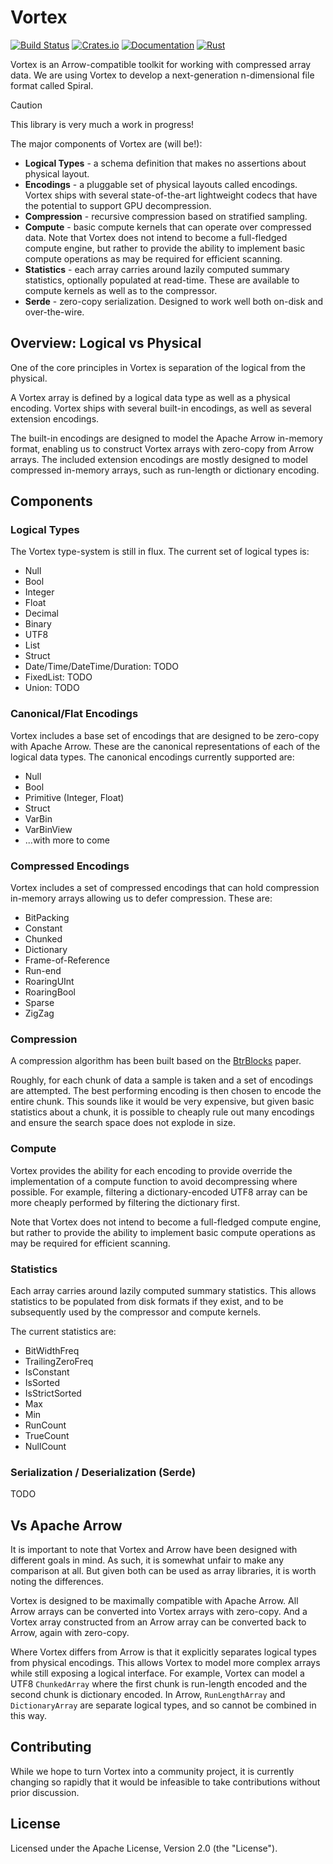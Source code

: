 # Vortex

[![Build Status](https://github.com/fulcrum-so/vortex/actions/workflows/rust.yml/badge.svg)](https://github.com/fulcrum-so/vortex/actions)
[![Crates.io](https://img.shields.io/crates/v/vortex-array.svg)](https://crates.io/crates/vortex-array)
[![Documentation](https://docs.rs/vortex-rs/badge.svg)](https://docs.rs/vortex-array)
[![Rust](https://img.shields.io/badge/rust-1.76.0%2B-blue.svg?maxAge=3600)](https://github.com/fulcrum-so/vortex)

Vortex is an Arrow-compatible toolkit for working with compressed array data. We are using Vortex to develop a
next-generation n-dimensional file format called Spiral.

> [!CAUTION]
> This library is very much a work in progress!

The major components of Vortex are (will be!):

* **Logical Types** - a schema definition that makes no assertions about physical layout.
* **Encodings** - a pluggable set of physical layouts called encodings. Vortex ships with several state-of-the-art
  lightweight codecs that have the potential to support GPU decompression.
* **Compression** - recursive compression based on stratified sampling.
* **Compute** - basic compute kernels that can operate over compressed data. Note that Vortex does not intend to become
  a full-fledged compute engine, but rather to provide the ability to implement basic compute operations as may be
  required for efficient scanning.
* **Statistics** - each array carries around lazily computed summary statistics, optionally populated at read-time.
  These are available to compute kernels as well as to the compressor.
* **Serde** - zero-copy serialization. Designed to work well both on-disk and over-the-wire.

## Overview: Logical vs Physical

One of the core principles in Vortex is separation of the logical from the physical.

A Vortex array is defined by a logical data type as well as a physical encoding. Vortex ships with several built-in
encodings, as well as several extension encodings.

The built-in encodings are designed to model the Apache Arrow in-memory format, enabling us to construct Vortex arrays
with zero-copy from Arrow arrays.
The included extension encodings are mostly designed to model compressed in-memory arrays, such as run-length or
dictionary encoding.

## Components

### Logical Types

The Vortex type-system is still in flux. The current set of logical types is:

* Null
* Bool
* Integer
* Float
* Decimal
* Binary
* UTF8
* List
* Struct
* Date/Time/DateTime/Duration: TODO
* FixedList: TODO
* Union: TODO

### Canonical/Flat Encodings

Vortex includes a base set of encodings that are designed to be zero-copy with Apache Arrow. These are the canonical
representations of each of the logical data types. The canonical encodings currently supported are:

* Null
* Bool
* Primitive (Integer, Float)
* Struct
* VarBin
* VarBinView
* ...with more to come

### Compressed Encodings

Vortex includes a set of compressed encodings that can hold compression in-memory arrays allowing us to defer
compression. These are:

* BitPacking
* Constant
* Chunked
* Dictionary
* Frame-of-Reference
* Run-end
* RoaringUInt
* RoaringBool
* Sparse
* ZigZag

### Compression

A compression algorithm has been built based on
the [BtrBlocks](https://www.cs.cit.tum.de/fileadmin/w00cfj/dis/papers/btrblocks.pdf) paper.

Roughly, for each chunk of data a sample is taken and a set of encodings are attempted. The best performing encoding
is then chosen to encode the entire chunk. This sounds like it would be very expensive, but given basic statistics
about a chunk, it is possible to cheaply rule out many encodings and ensure the search space does not explode in size.

### Compute

Vortex provides the ability for each encoding to provide override the implementation of a compute function to avoid
decompressing where possible. For example, filtering a dictionary-encoded UTF8 array can be more cheaply performed by
filtering the dictionary first.

Note that Vortex does not intend to become a full-fledged compute engine, but rather to provide the ability to
implement basic compute operations as may be required for efficient scanning.

### Statistics

Each array carries around lazily computed summary statistics. This allows statistics to be populated from disk formats
if they exist, and to be subsequently used by the compressor and compute kernels.

The current statistics are:

* BitWidthFreq
* TrailingZeroFreq
* IsConstant
* IsSorted
* IsStrictSorted
* Max
* Min
* RunCount
* TrueCount
* NullCount

### Serialization / Deserialization (Serde)

TODO

## Vs Apache Arrow

It is important to note that Vortex and Arrow have been designed with different goals in mind. As such, it is somewhat
unfair to make any comparison at all. But given both can be used as array libraries, it is worth noting the differences.

Vortex is designed to be maximally compatible with Apache Arrow. All Arrow arrays can be converted into Vortex arrays
with zero-copy. And a Vortex array constructed from an Arrow array can be converted back to Arrow, again with zero-copy.

Where Vortex differs from Arrow is that it explicitly separates logical types from physical encodings. This allows
Vortex to model more complex arrays while still exposing a logical interface. For example, Vortex can model a UTF8
`ChunkedArray` where the first chunk is run-length encoded and the second chunk is dictionary encoded.
In Arrow, `RunLengthArray` and `DictionaryArray` are separate logical types, and so cannot be combined in this way.

## Contributing

While we hope to turn Vortex into a community project, it is currently changing so rapidly that it would be infeasible
to take contributions without prior discussion.

## License

Licensed under the Apache License, Version 2.0 (the "License").